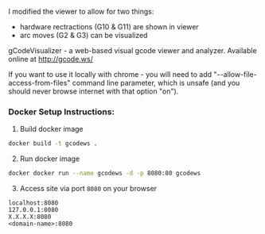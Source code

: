 I modified the viewer to allow for two things:
- hardware rectractions (G10 & G11) are shown in viewer
- arc moves (G2 & G3) can be visualized


gCodeVisualizer - a web-based visual gcode viewer and analyzer.
Available online at http://gcode.ws/

If you want to use it locally with chrome - you will need to add "--allow-file-access-from-files" command line parameter,
which is unsafe (and you should never browse internet with that option "on").

### Docker Setup Instructions:

1. Build docker image
``` bash
docker build -t gcodews .
```

2. Run docker image
``` bash
docker docker run --name gcodews -d -p 8080:80 gcodews
```

3. Access site via port `8080` on your browser
```
localhost:8080
127.0.0.1:8080
X.X.X.X:8080
<domain-name>:8080
```
